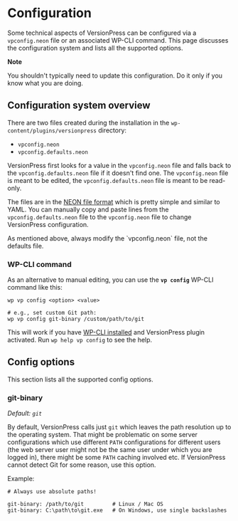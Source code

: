# Configuration

Some technical aspects of VersionPress can be configured via a `vpconfig.neon` file or an associated WP-CLI command. This page discusses the configuration system and lists all the supported options.

<div class="important">
  <strong>Note</strong>
  <p>You shouldn't typically need to update this configuration. Do it only if you know what you are doing.</p>
</div>


## Configuration system overview

There are two files created during the installation in the `wp-content/plugins/versionpress` directory:

 - `vpconfig.neon`
 - `vpconfig.defaults.neon`

VersionPress first looks for a value in the `vpconfig.neon` file and falls back to the `vpconfig.defaults.neon` file if it doesn't find one. The `vpconfig.neon` file is meant to be edited, the `vpconfig.defaults.neon` file is meant to be read-only.

The files are in the [NEON file format](http://ne-on.org/) which is pretty simple and similar to YAML. You can manually copy and paste lines from the `vpconfig.defaults.neon` file to the `vpconfig.neon` file to change VersionPress configuration.

<div class="note">
  <p>As mentioned above, always modify the `vpconfig.neon` file, not the defaults file.</p>
</div>


### WP-CLI command

As an alternative to manual editing, you can use the **`vp config`** WP-CLI command like this:

    wp vp config <option> <value>
    
    # e.g., set custom Git path:
    wp vp config git-binary /custom/path/to/git

This will work if you have [WP-CLI installed](https://github.com/wp-cli/wp-cli/wiki/Alternative-Install-Methods) and VersionPress plugin activated. Run `wp help vp config` to see the help.


## Config options

This section lists all the supported config options.

### git-binary

*Default: `git`*

By default, VersionPress calls just `git` which leaves the path resolution up to the operating system. That might be problematic on some server configurations which use different `PATH` configurations for different users (the web server user might not be the same user under which you are logged in), there might be some `PATH` caching involved etc. If VersionPress cannot detect Git for some reason, use this option.

Example:

    # Always use absolute paths!
    
    git-binary: /path/to/git         # Linux / Mac OS
    git-binary: C:\path\to\git.exe   # On Windows, use single backslashes 